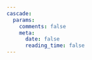 ```yaml
---
cascade:
  params:
    comments: false
    meta:
      date: false
      reading_time: false
---
```

